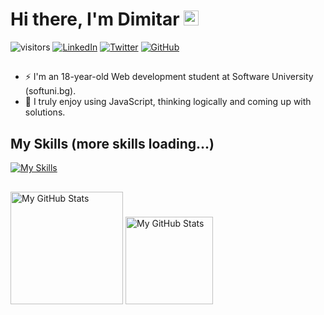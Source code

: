 # Hi there, I'm Dimitar <img src="https://media.giphy.com/media/hvRJCLFzcasrR4ia7z/giphy.gif" width="24px" height="24px">
![visitors](https://visitor-badge.glitch.me/badge?page_id=dimnov) [![LinkedIn](https://img.shields.io/badge/-LinkedIn-0e76a8?style=flat-square&logo=Linkedin&logoColor=white)](https://www.linkedin.com/in/dimitar1512/) [![Twitter](https://img.shields.io/twitter/url/https/twitter.com/cloudposse.svg?style=social&label=Twitter)](https://twitter.com/Dimitar1512) [![GitHub](https://img.shields.io/badge/-Github-000000?style=flat-square&logo=Github&logoColor=white)](https://github.com/dimnov)
##
- ⚡ I'm an 18-year-old Web development student at Software University (softuni.bg).
- 🧠 I truly enjoy using JavaScript, thinking logically and coming up with solutions.
##
## My Skills (more skills loading...)
[![My Skills](https://skillicons.dev/icons?i=js,html,css,git,github,vscode,react,nodejs,ps)](https://skillicons.dev)
##
<p>
  <img height="180em" alt="My GitHub Stats" src="https://github-readme-stats.vercel.app/api?username=dimnov&show_icons=true&bg_color=00000000&hide_border=true&text_color=3498db&&count_private=true&include_all_commits=true" />
  <img height="140em" alt="My GitHub Stats" src="https://github-readme-stats.vercel.app/api/top-langs/?username=dimnov&langs_count=8&layout=compact&hide_border=true&bg_color=00000000&text_color=3498db&&count_private=true&include_all_commits=true" />
</p>
